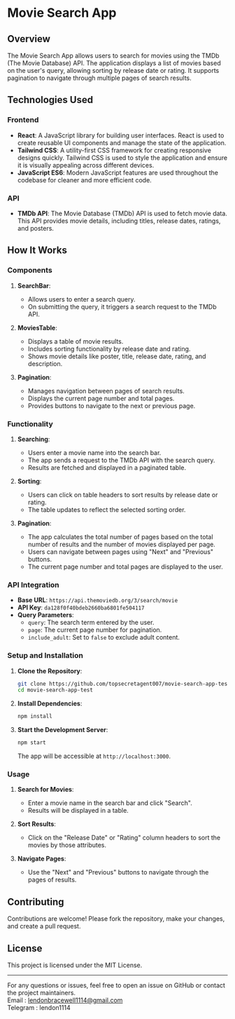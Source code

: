 # Movie Search App

## Overview

The Movie Search App allows users to search for movies using the TMDb (The Movie Database) API. The application displays a list of movies based on the user's query, allowing sorting by release date or rating. It supports pagination to navigate through multiple pages of search results.

## Technologies Used

### Frontend

- **React**: A JavaScript library for building user interfaces. React is used to create reusable UI components and manage the state of the application.
- **Tailwind CSS**: A utility-first CSS framework for creating responsive designs quickly. Tailwind CSS is used to style the application and ensure it is visually appealing across different devices.
- **JavaScript ES6**: Modern JavaScript features are used throughout the codebase for cleaner and more efficient code.

### API

- **TMDb API**: The Movie Database (TMDb) API is used to fetch movie data. This API provides movie details, including titles, release dates, ratings, and posters.

## How It Works

### Components

1. **SearchBar**: 
   - Allows users to enter a search query.
   - On submitting the query, it triggers a search request to the TMDb API.

2. **MoviesTable**: 
   - Displays a table of movie results.
   - Includes sorting functionality by release date and rating.
   - Shows movie details like poster, title, release date, rating, and description.

3. **Pagination**:
   - Manages navigation between pages of search results.
   - Displays the current page number and total pages.
   - Provides buttons to navigate to the next or previous page.

### Functionality

1. **Searching**:
   - Users enter a movie name into the search bar.
   - The app sends a request to the TMDb API with the search query.
   - Results are fetched and displayed in a paginated table.

2. **Sorting**:
   - Users can click on table headers to sort results by release date or rating.
   - The table updates to reflect the selected sorting order.

3. **Pagination**:
   - The app calculates the total number of pages based on the total number of results and the number of movies displayed per page.
   - Users can navigate between pages using "Next" and "Previous" buttons.
   - The current page number and total pages are displayed to the user.

### API Integration

- **Base URL**: `https://api.themoviedb.org/3/search/movie`
- **API Key**: `da128f0f40bdeb2660ba6801fe504117`
- **Query Parameters**:
  - `query`: The search term entered by the user.
  - `page`: The current page number for pagination.
  - `include_adult`: Set to `false` to exclude adult content.

### Setup and Installation

1. **Clone the Repository**:

    ```bash
    git clone https://github.com/topsecretagent007/movie-search-app-test.git
    cd movie-search-app-test
    ```

2. **Install Dependencies**:

    ```bash
    npm install
    ```

3. **Start the Development Server**:

    ```bash
    npm start
    ```

    The app will be accessible at `http://localhost:3000`.

### Usage

1. **Search for Movies**:
   - Enter a movie name in the search bar and click "Search".
   - Results will be displayed in a table.

2. **Sort Results**:
   - Click on the "Release Date" or "Rating" column headers to sort the movies by those attributes.

3. **Navigate Pages**:
   - Use the "Next" and "Previous" buttons to navigate through the pages of results.

## Contributing

Contributions are welcome! Please fork the repository, make your changes, and create a pull request.

## License

This project is licensed under the MIT License. 

---

For any questions or issues, feel free to open an issue on GitHub or contact the project maintainers.
<br />
Email : lendonbracewell1114@gmail.com
<br />
Telegram : lendon1114

